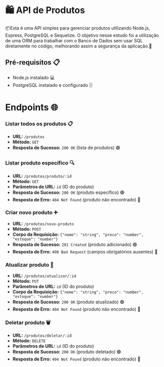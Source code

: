 # 🛍️ API de Produtos

📦Esta é uma API simples para gerenciar produtos utilizando Node.js, Express, PostgreSQL e Sequelize. O objetivo nesse estudo foi a utilização de uma ORM para trabalhar com o Banco de Dados sem usar SQL diretamente no código, melhorando assim a segurança da aplicação.🚀

## Pré-requisitos 📋

- Node.js instalado 💻
- PostgreSQL instalado e configurado 🗄️

# Endpoints 🌐

### Listar todos os produtos 📋

- **URL:** `/produtos`
- **Método:** `GET`
- **Resposta de Sucesso:** `200 OK` (lista de produtos) 🟢

### Listar produto específico 🔍

- **URL:** `/produtos/produto/:id`
- **Método:** `GET`
- **Parâmetros de URL:** `id` (ID do produto)
- **Resposta de Sucesso:** `200 OK` (produto específico) 🟢
- **Resposta de Erro:** `404 Not Found` (produto não encontrado) 🔴

### Criar novo produto ➕

- **URL:** `/produtos/novo-produto`
- **Método:** `POST`
- **Corpo da Requisição:** `{"nome": "string", "preco": "number", "estoque": "number"}`
- **Resposta de Sucesso:** `201 Created` (produto adicionado) 🟢
- **Resposta de Erro:** `400 Bad Request` (campos obrigatórios ausentes) 🔴

### Atualizar produto 🔄

- **URL:** `/produtos/atualizar/:id`
- **Método:** `PUT`
- **Parâmetros de URL:** `id` (ID do produto)
- **Corpo da Requisição:** `{"nome": "string", "preco": "number", "estoque": "number"}`
- **Resposta de Sucesso:** `200 OK` (produto atualizado) 🟢
- **Resposta de Erro:** `404 Not Found` (produto não encontrado) 🔴

### Deletar produto 🗑️

- **URL:** `/produtos/deletar/:id`
- **Método:** `DELETE`
- **Parâmetros de URL:** `id` (ID do produto)
- **Resposta de Sucesso:** `200 OK` (produto deletado) 🟢
- **Resposta de Erro:** `404 Not Found` (produto não encontrado) 🔴